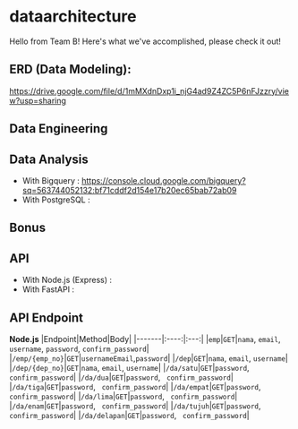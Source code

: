 # dataarchitecture
Hello from Team B! Here's what we've accomplished, please check it out!

## ERD (Data Modeling):
https://drive.google.com/file/d/1mMXdnDxp1i_njG4ad9Z4ZC5P6nFJzzry/view?usp=sharing 

## Data Engineering

## Data Analysis
* With Bigquery : https://console.cloud.google.com/bigquery?sq=563744052132:bf71cddf2d154e17b20ec65bab72ab09 
* With PostgreSQL :

## Bonus

## API
* With Node.js (Express) : 
* With FastAPI :

## API Endpoint
**Node.js**
|Endpoint|Method|Body|
|-------|:----:|:---:|
|`emp`|`GET`|`nama`, `email`, `username`, `password`, `confirm_password`|
|`/emp/{emp_no}`|`GET`|`usernameEmail`,`password`|
|`/dep`|`GET`|`nama`, `email`, `username`|
|`/dep/{dep_no}`|`GET`|`nama`, `email`, `username`|
|`/da/satu`|`GET`|`password`, ` confirm_password`|
|`/da/dua`|`GET`|`password`, ` confirm_password`|
|`/da/tiga`|`GET`|`password`, ` confirm_password`|
|`/da/empat`|`GET`|`password`, ` confirm_password`|
|`/da/lima`|`GET`|`password`, ` confirm_password`|
|`/da/enam`|`GET`|`password`, ` confirm_password`|
|`/da/tujuh`|`GET`|`password`, ` confirm_password`|
|`/da/delapan`|`GET`|`password`, ` confirm_password`|
